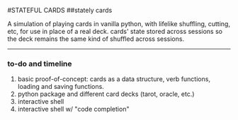 #STATEFUL CARDS
##stately cards


A simulation of playing cards in vanilla python, with lifelike 
shuffling, cutting, etc, for use in place of a real deck. cards' state 
stored across sessions so the deck remains the same kind of shuffled 
across sessions. 

------

### to-do and timeline

1. basic proof-of-concept: cards as a data structure, verb functions, loading and saving functions.
2. python package and different card decks (tarot, oracle, etc.)
3. interactive shell 
4. interactive shell w/ "code completion" 
